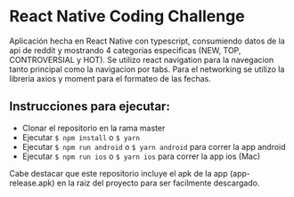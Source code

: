 # React Native Coding Challenge
Aplicación hecha en React Native con typescript, consumiendo datos de la api de reddit y mostrando 4 categorias especificas (NEW, TOP, CONTROVERSIAL y HOT).
Se utilizo react navigation para la navegacion tanto principal como la navigacion por tabs.
Para el networking se utilizo la libreria axios y moment para el formateo de las fechas.

## Instrucciones para ejecutar:

* Clonar el repositorio en la rama master
* Ejecutar ```$ npm install``` o ```$ yarn```
* Ejecutar ```$ npm run android``` o ```$ yarn android``` para correr la app android
* Ejecutar ```$ npm run ios``` o ```$ yarn ios``` para correr la app ios (Mac)

Cabe destacar que este repositorio incluye el apk de la app (app-release.apk) en la raiz del proyecto para ser facilmente descargado.
